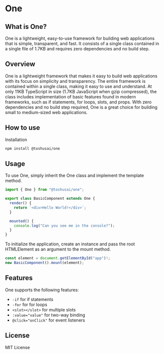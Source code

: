 # One

## What is One?

One is a lightweight, easy-to-use framework for building web applications that is simple, transparent, and fast. It consists of a single class contained in a single file of 1.7KB and requires zero dependencies and no build step.

## Overview

One is a lightweight framework that makes it easy to build web applications with its focus on simplicity and transparency. The entire framework is contained within a single class, making it easy to use and understand. At only 11KB TypeScript in size (1.7KB JavaScript when gzip compressed), the class includes implementation of basic features found in modern frameworks, such as if statements, for loops, slots, and props. With zero dependencies and no build step required, One is a great choice for building small to medium-sized web applications.

## How to use

Installation

```bash
npm install @toshusai/one
```

## Usage

To use One, simply inherit the One class and implement the template method.

```ts
import { One } from "@toshusai/one";

export class BasicComponent extends One {
  render() {
    return `<div>Hello World!</div>`;
  }

  mounted() {
    console.log("Can you see me in the console?");
  }
}
```

To initialize the application, create an instance and pass the root HTMLElement as an argument to the mount method.

```ts
const element = document.getElementById("app")!;
new BasicComponent().mount(element);
```

## Features

One supports the following features:

- `-if` for if statements
- `-for` for for loops
- `<slot></slot>` for multiple slots
- `:value="value"` for two-way binding
- `@click="onClick"` for event listeners

## License

MIT License
